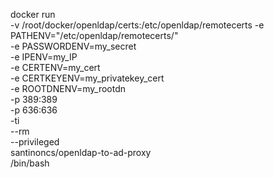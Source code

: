 docker run \
	  -v /root/docker/openldap/certs:/etc/openldap/remotecerts 
	  -e PATHENV="/etc/openldap/remotecerts/" \
	  -e PASSWORDENV=my_secret \
          -e IPENV=my_IP \
          -e CERTENV=my_cert \
          -e CERTKEYENV=my_privatekey_cert \
          -e ROOTDNENV=my_rootdn \
	  -p 389:389 \
          -p 636:636 \
	  -ti \
	  --rm \
          --privileged \
	  santinoncs/openldap-to-ad-proxy \
	 /bin/bash

